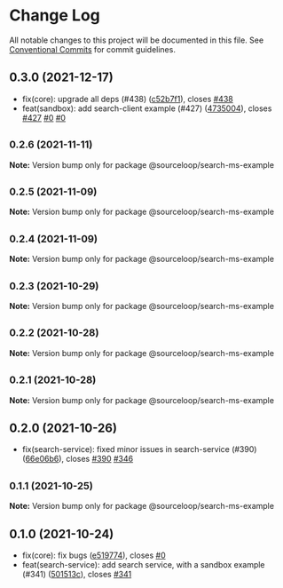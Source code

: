 # Change Log

All notable changes to this project will be documented in this file.
See [Conventional Commits](https://conventionalcommits.org) for commit guidelines.

## 0.3.0 (2021-12-17)

* fix(core): upgrade all deps (#438) ([c52b7f1](https://github-personal/sourcefuse/loopback4-microservice-catalog/commit/c52b7f1)), closes [#438](https://github-personal/sourcefuse/loopback4-microservice-catalog/issues/438)
* feat(sandbox): add search-client example (#427) ([4735004](https://github-personal/sourcefuse/loopback4-microservice-catalog/commit/4735004)), closes [#427](https://github-personal/sourcefuse/loopback4-microservice-catalog/issues/427) [#0](https://github-personal/sourcefuse/loopback4-microservice-catalog/issues/0) [#0](https://github-personal/sourcefuse/loopback4-microservice-catalog/issues/0)





## <small>0.2.6 (2021-11-11)</small>

**Note:** Version bump only for package @sourceloop/search-ms-example





## <small>0.2.5 (2021-11-09)</small>

**Note:** Version bump only for package @sourceloop/search-ms-example





## <small>0.2.4 (2021-11-09)</small>

**Note:** Version bump only for package @sourceloop/search-ms-example





## <small>0.2.3 (2021-10-29)</small>

**Note:** Version bump only for package @sourceloop/search-ms-example





## <small>0.2.2 (2021-10-28)</small>

**Note:** Version bump only for package @sourceloop/search-ms-example





## <small>0.2.1 (2021-10-28)</small>

**Note:** Version bump only for package @sourceloop/search-ms-example





## 0.2.0 (2021-10-26)

* fix(search-service): fixed minor issues in search-service (#390) ([66e06b6](https://github.com/sourcefuse/loopback4-microservice-catalog/commit/66e06b6)), closes [#390](https://github.com/sourcefuse/loopback4-microservice-catalog/issues/390) [#346](https://github.com/sourcefuse/loopback4-microservice-catalog/issues/346)





## <small>0.1.1 (2021-10-25)</small>

**Note:** Version bump only for package @sourceloop/search-ms-example





## 0.1.0 (2021-10-24)

* fix(core): fix bugs ([e519774](https://github.com/sourcefuse/loopback4-microservice-catalog/commit/e519774)), closes [#0](https://github.com/sourcefuse/loopback4-microservice-catalog/issues/0)
* feat(search-service): add search service, with a sandbox example (#341) ([501513c](https://github.com/sourcefuse/loopback4-microservice-catalog/commit/501513c)), closes [#341](https://github.com/sourcefuse/loopback4-microservice-catalog/issues/341)
